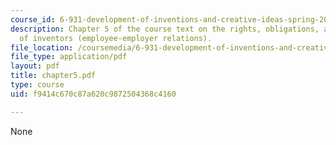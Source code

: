 ```yaml
---
course_id: 6-931-development-of-inventions-and-creative-ideas-spring-2008
description: Chapter 5 of the course text on the rights, obligations, and problems
  of inventors (employee-employer relations).
file_location: /coursemedia/6-931-development-of-inventions-and-creative-ideas-spring-2008/f9414c670c87a620c9872504368c4160_chapter5.pdf
file_type: application/pdf
layout: pdf
title: chapter5.pdf
type: course
uid: f9414c670c87a620c9872504368c4160

---
```

None
